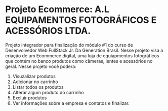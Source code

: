 
# Projeto Ecommerce:  A.L EQUIPAMENTOS FOTOGRÁFICOS E ACESSÓRIOS LTDA.

Projeto integrador para finalização do módulo #1 do curso de Desenvolvedor Web FullStack Jr. Da Generation Brasil.
Nesse projeto visa a criação de um Ecommerce digital, uma loja de equiapmentos fotográficos que contém no banco produtos como câmeras, lentes e acessórios no geral. Nesse projeto você podera:

 1. Visuzalizar produtos
 2. Adicionar no carrinho
 3. Listar todos os produtos
 4. Alterar algum produto do carrinho
 5. Excluir produtos
 6. Ver informações sobre a empresa e contatos e finalizar.

 




